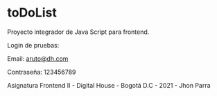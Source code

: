 # toDoList

Proyecto integrador de Java Script para frontend.

Login de pruebas:

Email: aruto@dh.com

Contraseña: 123456789

Asignatura Frontend II - Digital House - Bogotá D.C - 2021 - Jhon Parra
